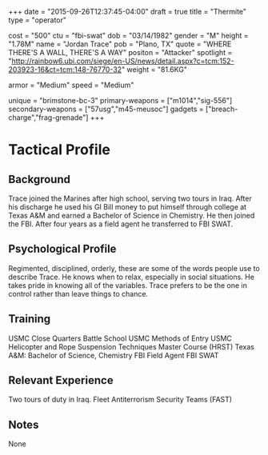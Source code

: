 +++
date = "2015-09-26T12:37:45-04:00"
draft = true
title = "Thermite"
type = "operator"

cost = "500"
ctu = "fbi-swat"
dob = "03/14/1982"
gender = "M"
height = "1.78M"
name = "Jordan Trace"
pob = "Plano, TX"
quote = "WHERE THERE'S A WALL, THERE'S A WAY"
positon = "Attacker"
spotlight = "http://rainbow6.ubi.com/siege/en-US/news/detail.aspx?c=tcm:152-203923-16&ct=tcm:148-76770-32"
weight = "81.6KG"

armor = "Medium"
speed = "Medium"

unique = "brimstone-bc-3"
primary-weapons = ["m1014","sig-556"]
secondary-weapons = ["57usg","m45-meusoc"]
gadgets = ["breach-charge","frag-grenade"]
+++

# Tactical Profile

## Background

Trace joined the Marines after high school, serving two tours in Iraq. After his discharge he used his GI Bill money to put himself through college at Texas A&M and earned a Bachelor of Science in Chemistry. He then joined the FBI. After four years as a field agent he transferred to FBI SWAT.

## Psychological Profile

Regimented, disciplined, orderly, these are some of the words people use to describe Trace. He knows when to relax, especially in social situations. He takes pride in knowing all of the variables. Trace prefers to be the one in control rather than leave things to chance.

## Training

USMC Close Quarters Battle School
USMC Methods of Entry
USMC Helicopter and Rope Suspension Techniques Master Course (HRST)
Texas A&M: Bachelor of Science, Chemistry
FBI Field Agent
FBI SWAT

## Relevant Experience

Two tours of duty in Iraq.
Fleet Antiterrorism Security Teams (FAST)

## Notes

None
